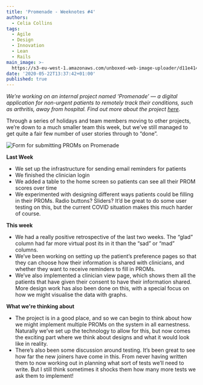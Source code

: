 ```yaml
---
title: 'Promenade - Weeknotes #4'
authors:
  - Celia Collins
tags:
  - Agile
  - Design
  - Innovation
  - Lean
  - Rails
main_image: >-
  https://s3-eu-west-1.amazonaws.com/unboxed-web-image-uploader/d11e414cf6a920087023b7741686add6.png
date: '2020-05-22T13:37:42+01:00'
published: true
---
```

*We’re working on an internal project named ‘Promenade’ — a digital application for non-urgent patients to remotely track their conditions, such as arthritis, away from hospital. Find out more about the project [here](https://unboxed.co/blog/using-patient-reported-outcome-measures-proms-to-keep-patients-safe/).*

Through a series of holidays and team members moving to other projects, we’re down to a much smaller team this week, but we’ve still managed to get quite a fair few number of user stories through to “done”.

![Form for submitting PROMs on Promenade](https://s3-eu-west-1.amazonaws.com/unboxed-web-image-uploader/d11e414cf6a920087023b7741686add6.png)

**Last Week**

* We set up the infrastructure for sending email reminders for patients
* We finished the clinician login
* We added a table to the home screen so patients can see all their PROM scores over time
* We experimented with designing different ways patients could be filling in their PROMs. Radio buttons? Sliders? It’d be great to do some user testing on this, but the current COVID situation makes this much harder of course. 

**This week**

* We had a really positive retrospective of the last two weeks. The “glad” column had far more virtual post its in it than the “sad” or “mad” columns. 
* We’ve been working on setting up the patient’s preference pages so that they can choose how their information is shared with clinicians, and whether they want to receive reminders to fill in PROMs.
* We’ve also implemented a clinician view page, which shows them all the patients that have given their consent to have their information shared. More design work has also been done on this, with a special focus on how we might visualise the data with graphs.

**What we're thinking about**

* The project is in a good place, and so we can begin to think about how we might implement multiple PROMs on the system in all earnestness. Naturally we’ve set up the technology to allow for this, but now comes the exciting part where we think about designs and what it would look like in reality. 
* There’s also been some discussion around testing. It’s been great to see how far the new joiners have come in this. From never having written them to now working out in planning what sort of tests we’ll need to write. But I still think sometimes it shocks them how many more tests we ask them to implement!
